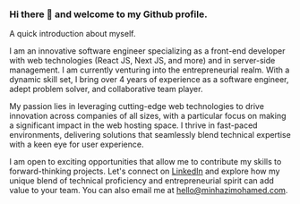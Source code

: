 ### Hi there 👋 and welcome to my Github profile.

A quick introduction about myself.

I am an innovative software engineer specializing as a front-end developer with web technologies (React JS, Next JS, and more) and in server-side management. I am currently venturing into the entrepreneurial realm. With a dynamic skill set, I bring over 4 years of experience as a software engineer, adept problem solver, and collaborative team player.

My passion lies in leveraging cutting-edge web technologies to drive innovation across companies of all sizes, with a particular focus on making a significant impact in the web hosting space. I thrive in fast-paced environments, delivering solutions that seamlessly blend technical expertise with a keen eye for user experience.

I am open to exciting opportunities that allow me to contribute my skills to forward-thinking projects. Let's connect on [LinkedIn](https://www.linkedin.com/in/minhairphan) and explore how my unique blend of technical proficiency and entrepreneurial spirit can add value to your team. You can also email me at [hello@minhazimohamed.com](mailto:hello@winauthority.com).
